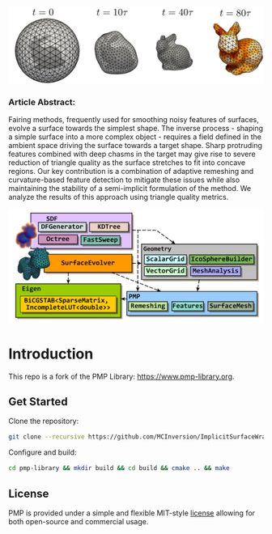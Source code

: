 ![CoverBunnyEvol](https://github.com/MCInversion/ImplicitSurfaceWrap/blob/main/images/BunnyEvolCoverPic.png)

### Article Abstract:

Fairing methods, frequently used for smoothing noisy features of surfaces, evolve a surface towards the simplest shape. The inverse process - shaping a simple surface into a more complex object - requires a field defined in the ambient space driving the surface towards a target shape. Sharp protruding features combined with deep chasms in the target may give rise to severe reduction of triangle quality as the surface stretches to fit into concave regions. Our key contribution is a combination of adaptive remeshing and curvature-based feature detection to mitigate these issues while also maintaining the stability of a semi-implicit formulation of the method. We analyze the results of this approach using triangle quality metrics.

![ISWArchitecture](https://github.com/MCInversion/ImplicitSurfaceWrap/blob/main/images/ShrinkWrapMainUML.png)

# Introduction

This repo is a fork of the PMP Library: https://www.pmp-library.org.

## Get Started

Clone the repository:

```sh
git clone --recursive https://github.com/MCInversion/ImplicitSurfaceWrap.git
```

Configure and build:

```sh
cd pmp-library && mkdir build && cd build && cmake .. && make
```

## License

PMP is provided under a simple and flexible MIT-style [license](https://github.com/pmp-library/pmp-library/blob/master/LICENSE.txt) allowing for both open-source and commercial usage.
